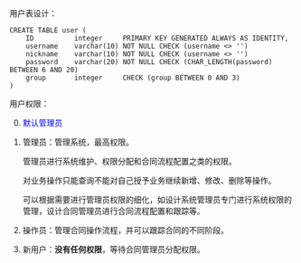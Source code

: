 用户表设计：

```postgresql
CREATE TABLE user (
    ID          integer     PRIMARY KEY GENERATED ALWAYS AS IDENTITY,
    username    varchar(10) NOT NULL CHECK (username <> '')
    nickname    varchar(10) NOT NULL CHECK (username <> '')
    password    varchar(20) NOT NULL CHECK (CHAR_LENGTH(password) BETWEEN 6 AND 20)
    group       integer     CHECK (group BETWEEN 0 AND 3)
)
```



用户权限：

0. <font color="blue">默认管理员</font>

1. 管理员：管理系统，最高权限。 

   管理员进行系统维护、权限分配和合同流程配置之类的权限。

   对业务操作只能查询不能对自己授予业务继续新增、修改、删除等操作。

   可以根据需要进行管理员权限的细化，如设计系统管理员专门进行系统权限的管理，设计合同管理员进行合同流程配置和跟踪等。 

2. 操作员：管理合同操作流程，并可以跟踪合同的不同阶段。

3. 新用户：**没有任何权限**，等待合同管理员分配权限。
